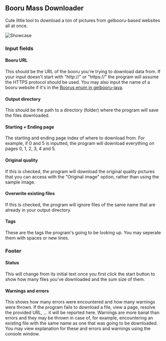 ## Booru Mass Downloader

Cute little tool to download a ton of pictures from gelbooru-based websites all at once.

![Showcase](https://i.imgur.com/c7uJeGR.png)

### Input fields

#### Booru URL

This should be the URL of the booru you're trying to download data from. If your input doesn't start with "http://" or "https://" the program will assume the HTTPS protocol should be used. You may also input the name of a booru website if it's in the [Boorus enum in gelbooru-java](https://github.com/ayaxperson/gelbooru-java/blob/master/src/main/java/me/ajax/gelbooru/Boorus.java).

#### Output directory

This should be the path to a directory (folder) where the program will save the files downloaded.

#### Starting + Ending page

The starting and ending page index of where to download from. For example, if 0 and 5 is inputted, the program will download everything on pages 0, 1, 2, 3, 4 and 5.

#### Original quality

If this is checked, the program will download the original quality pictures that you can access with the "Original image" option, rather than using the sample image. 

#### Overwrite existing files

If this is checked, the program will ignore files of the same name that are already in your output directory.

#### Tags

These are the tags the program's going to be looking up. You may seperate them with spaces or new lines.

### Footer

#### Status

This will change from its initial text once you first click the start button to show how many files you've downloaded and the sum size of them.

#### Warnings and errors

This shows how many errors were encountered and how many warnings were thrown. If the program fails to download a file, view a page, resolve the provided URL, ... it will be reported here. Warnings are more banal than errors and they may be thrown in case of, for example, encountering an existing file with the same name as one that was going to be downloaded. You may view explanation for these and errors and warnings using the console window.
